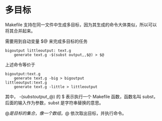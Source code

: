# 多目标

Makefile 支持在同一文件中生成多目标，因为其生成的命令大体类似，所以可以将其合并起来。

需要用到自动变量 $@ 来完成多目标的任务

```
bigoutput littleoutput: text.g
    generate text.g -$(subst output,,$@) > $@
```

上述命令等价于
```
bigoutput:text.g
    generate text.g -big > bigoutput
littleoutput:text.g
    generate text.g -little > littleoutput
```

其中， -$(subst output,,$@) 的 $ 表示执行一个 Makefile 函数，函数名叫 subst，后面的输入作为参数，subst 是字符串替换的意思。

$@ 是目标的集合，像一个数组，$@ 依次取出目标，并执行命令。